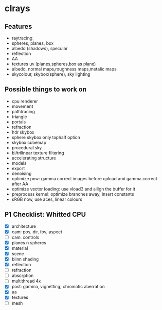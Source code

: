# clrays

## Features
- raytracing:
- spheres, planes, box
- albedo (shadows), specular
- reflection
- AA
- textures uv (planes,spheres,box as plane)
- albedo, normal maps,roughness maps,metalic maps
- skycolour, skybox(sphere), sky lighting

## Possible things to work on
- cpu renderer
- movement
- pathtracing
- triangle
- portals
- refraction
- hdr skybox
- sphere skybox only tophalf option
- skybox cubemap
- procedural sky
- bi/trilinear texture filtering
- accelerating structure
- models
- export
- denoising
- optimize pow: gamma correct images before upload and gamma correct after AA
- optimize vector loading: use vload3 and allign the buffer for it
- preprocess kernel: optimize branches away, insert constants
- sRGB now, use aces, linear colours

## P1 Checklist: Whitted CPU
- [x] architecture
- [x] cam: pos, dir, fov, aspect
- [ ] cam: controls
- [x] planes n spheres
- [x] material
- [x] scene
- [x] blinn shading
- [x] reflection
- [ ] refraction
- [ ] absorption
- [ ] multithread 4x
- [x] post: gamma, vignetting, chromatic aberration
- [x] aa
- [x] textures
- [ ] mesh
